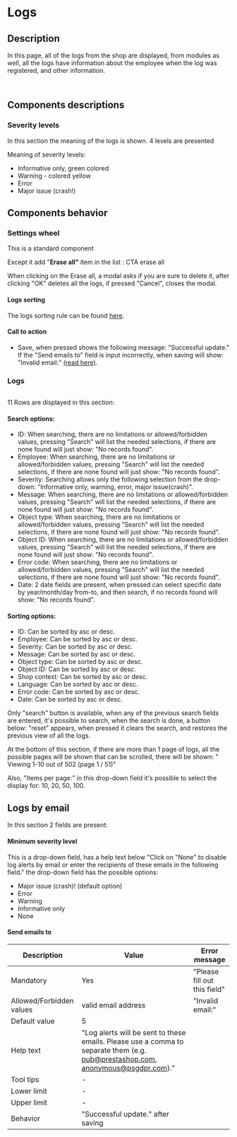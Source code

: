 # Logs

## Description

In this page, all of the logs from the shop are displayed, from modules as well, all the logs have information about the employee when the log was registered, and other information.

<figure><img src="../../../.gitbook/assets/Screenshot 2022-09-12 at 17-43-00 Logs • Faire178.png" alt=""><figcaption></figcaption></figure>

<figure><img src="../../../.gitbook/assets/Screenshot 2022-09-12 at 17-44-50 Logs • Faire178.png" alt=""><figcaption></figcaption></figure>

## Components descriptions

### Severity levels

In this section the meaning of the logs is shown. 4 levels are presented

Meaning of severity levels:

* Informative only, green colored
* Warning - colored yellow
* Error
* Major issue (crash!)

## Components behavior

### Settings wheel

This is a standard component&#x20;

Except it add  "**Erase all"** item in the list : CTA erase all &#x20;

When clicking on the Erase all, a modal asks if you are sure to delete it, after clicking "OK" deletes all the logs, if pressed "Cancel", closes the modal.

#### Logs sorting

The logs sorting rule can be found [here](https://app.gitbook.com/o/-MAz0PPl5s9ulE9xyliu/s/eRh5ljXXvELkmmdiRmg8/\~/changes/LBfyCScRUjOVa2zoG5Ub/functional-documentation/ux-ui/common-components/sorting-rule).

#### Call to action

* Save, when pressed shows the following message: "Successful update." If the "Send emails to" field is input incorrectly, when saving will show: "Invalid email:" [(read here)](logs.md#logs-by-email).



### Logs

<figure><img src="../../../.gitbook/assets/Screenshot 2022-09-13 at 15-41-03 Logs • test.png" alt=""><figcaption></figcaption></figure>

11 Rows are displayed in this section:

#### Search options:

* ID: When searching, there are no limitations or allowed/forbidden values, pressing "Search" will list the needed selections, if there are none found will just show: "No records found".
* Employee: When searching, there are no limitations or allowed/forbidden values, pressing "Search" will list the needed selections, if there are none found will just show: "No records found".
* Severity: Searching allows only the following selection from the drop-down: "Informative only, warning, error, major issue(crash)".
* Message: When searching, there are no limitations or allowed/forbidden values, pressing "Search" will list the needed selections, if there are none found will just show: "No records found".
* Object type: When searching, there are no limitations or allowed/forbidden values, pressing "Search" will list the needed selections, if there are none found will just show: "No records found".
* Object ID: When searching, there are no limitations or allowed/forbidden values, pressing "Search" will list the needed selections, if there are none found will just show: "No records found".
* Error code: When searching, there are no limitations or allowed/forbidden values, pressing "Search" will list the needed selections, if there are none found will just show: "No records found".
* Date: 2 date fields are present, when pressed can select specific date by year/month/day from-to, and then search, if no records found will show: "No records found".



#### Sorting options:

* ID: Can be sorted by asc or desc.
* Employee: Can be sorted by asc or desc.
* Severity: Can be sorted by asc or desc.
* Message: Can be sorted by asc or desc.
* Object type: Can be sorted by asc or desc.
* Object ID: Can be sorted by asc or desc.
* Shop context: Can be sorted by asc or desc.
* Language: Can be sorted by asc or desc.
* Error code: Can be sorted by asc or desc.
* Date: Can be sorted by asc or desc.

Only "search" button is available, when any of the previous search fields are entered, it's possible to search, when the search is done, a button below: "reset" appears, when pressed it clears the search, and restores the previous view of all the logs.

At the bottom of this section, if there are more than 1 page of logs, all the possible pages will be shown that can be scrolled, there will be shown: " Viewing 1-10 out of 502 (page 1 / 51)"

Also, "Items per page:" in this drop-down field it's possible to select the display for: 10, 20, 50, 100.



## Logs by email

In this section 2 fields are present:



#### Minimum severity level

This is a drop-down field, has a help text below "Click on "None" to disable log alerts by email or enter the recipients of these emails in the following field." the drop-down field has the possible options:

* Major issue (crash)! (default option)
* Error
* Warning
* Informative only
* None

#### Send emails to

| Description              | Value                                                                                                                           | Error message                |
| ------------------------ | ------------------------------------------------------------------------------------------------------------------------------- | ---------------------------- |
| Mandatory                | Yes                                                                                                                             | "Please fill out this field" |
| Allowed/Forbidden values | valid email address                                                                                                             | "Invalid email:"             |
| Default value            | 5                                                                                                                               |                              |
| Help text                | "Log alerts will be sent to these emails. Please use a comma to separate them (e.g. pub@prestashop.com, anonymous@psgdpr.com)." |                              |
| Tool tips                | -                                                                                                                               |                              |
| Lower limit              | -                                                                                                                               |                              |
| Upper limit              | -                                                                                                                               |                              |
| Behavior                 | "Successful update." after saving                                                                                               |                              |

####

